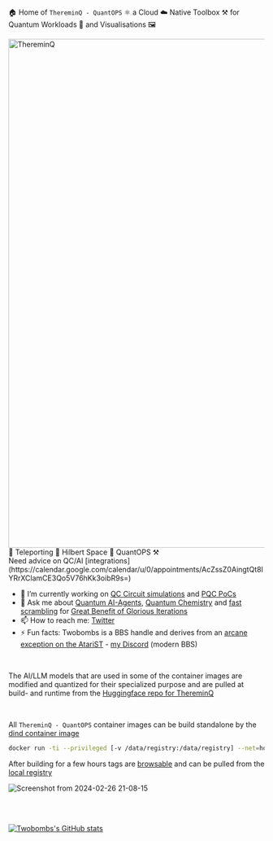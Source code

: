 🏠 Home of `ThereminQ - QuantOPS` ⚛️ a Cloud ☁️ Native Toolbox ⚒️ for Quantum Workloads 👷 and Visualisations 🖼️ 

<img width="1000" alt="ThereminQ" src="https://github.com/twobombs/thereminq-tensors/assets/12692227/a299e650-6513-43d1-afab-ba036aa5e12e">
🧭 Teleporting 🌊 Hilbert Space 🌌 QuantOPS ⚒️


<br>
Need advice on QC/AI [integrations](https://calendar.google.com/calendar/u/0/appointments/AcZssZ0AingtQt8lYRrXClamCE3Qo5V76hKk3oibR9s=)
<br>


- 🔭 I’m currently working on [QC Circuit simulations](https://github.com/twobombs/thereminq-tensors) and [PQC PoCs](https://github.com/twobombs/thereminq-pqc) 
- 💬 Ask me about [Quantum AI-Agents](https://github.com/twobombs/thereminq-tensors?tab=readme-ov-file#ollama-open-interpreter-agentops-stack-for-coding-solutions), [Quantum Chemistry](https://github.com/twobombs/thereminq-llama/tree/main) and [fast scrambling](https://youtu.be/5NhJT8rtrOM?si=T28ePIyrzEnLlbxX) for [Great Benefit of Glorious Iterations](https://youtu.be/6Y08Tt51HDQ?si=bhZs23zwc_Atm5dI)
- 📫 How to reach me: [Twitter](https://twitter.com/twobombs)
- ⚡ Fun facts: Twobombs is a BBS handle and derives from an [arcane exception on the AtariST](https://en.wikipedia.org/wiki/Bomb_(icon)#Atari_ST_TOS) - [my Discord](https://discord.gg/wG3gV6zP) (modern BBS)

<br>

The AI/LLM models that are used in some of the container images are modified and quantized for their specialized purpose and are pulled at build- and runtime from the [Huggingface repo for ThereminQ](https://huggingface.co/Twobombs)

<br>

All `ThereminQ - QuantOPS` container images can be build standalone by the [dind container image](https://github.com/twobombs/twobombs/tree/main) 
```bash
docker run -ti --privileged [-v /data/registry:/data/registry] --net=host twobombs/twobombs bash buildall.sh [reponame.sh]
````

After building for a few hours tags are [browsable](http://localhost) and can be pulled from the [local registry](http://localhost:5000)

![Screenshot from 2024-02-26 21-08-15](https://github.com/twobombs/twobombs/assets/12692227/6d12d38b-7441-4435-a94d-de860e46dc24)

<br>
<br>

[![Twobombs's GitHub stats](https://github-readme-stats.vercel.app/api?username=twobombs&theme=city_lights&show_icons=true)](https://github.com/anuraghazra/github-readme-stats)


<!--
**twobombs/twobombs** is a ✨ _special_ ✨ repository because its `README.md` (this file) appears on your GitHub profile.

Here are some ideas to get you started:

- 🔭 I’m currently working on ...
- 🌱 I’m currently learning ...
- 👯 I’m looking to collaborate on ...
- 🤔 I’m looking for help with ...
- 💬 Ask me about ...
- 📫 How to reach me: ...
- 😄 Pronouns: ...
- ⚡ Fun fact: ...
-->

